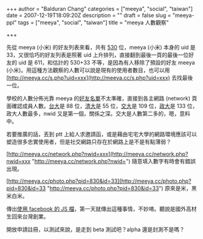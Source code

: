 +++
author = "Balduran Chang"
categories = ["meeya", "social", "taiwan"]
date = 2007-12-19T18:09:20Z
description = ""
draft = false
slug = "meeya-ppl"
tags = ["meeya", "social", "taiwan"]
title = "meeya 人數觀察"

+++


先從 meeya (小米) 的好友列表來看，共有 [530](http://meeya.cc/friends.php?uid=33) 位，meeya (小米) 本身的 uid 是 33，又很恰巧的好友列表是照著 uid 上升排列，直接翻到最後一頁的最後一位好友的 uid 是 611，和估計的 530+33 不等，是因為有人移除了預設的好友 meeya (小米)。用這種方法觀察的人數可以說是現有的使用者數目，也可以用 [http://meeya.cc/s.php?uid=xxx](http://meeya.cc/s.php?uid=xxx) 去找最後一位。

學校的人數分佈光靠 meeya 的[好友名單](http://meeya.cc/profile.php?id=33)不太準確，直接到各主網路 (network) 頁面確認成員人數。[台大](http://meeya.cc/network.php?nwid=3)是 88 位，[清大](http://meeya.cc/network.php?nwid=2)是 55 位，[交大](http://meeya.cc/network.php?nwid=7)是 109 位，[政大](http://meeya.cc/network.php?nwid=1)是 133 位，政大人數最多，nwid 又是第一個，關係之深。交大是人數第二多的，嗯，意料中。

若要推廣的話，丟到 ptt 上給人求邀請函，或是藉由宅宅大學的網路環境應該可以塑造很多忠實使用者，但是社交網路只存在於網路上是不是有點薄弱？

[http://meeya.cc/network.php?nwid=xxx](http://meeya.cc/network.php?nwid=xxx "http://meeya.cc/network.php?nwid=") 隨意填入數字有時會有錯誤出現。

[http://meeya.cc/photo.php?pid=830&id=33](http://meeya.cc/photo.php?pid=830&id=33 "http://meeya.cc/photo.php?pid=830&id=33") 原來是米，黑米白米。

傳出[使用 facebook 的 JS 檔](http://blog.xdite.net/?p=517)，第一天就傳出這種事情，不妙唷。聽說是國外高材生回來台灣創業。

開放申請註冊，以測試來說，是走到 beta 測試吧？alpha 還是封測不是嗎？

